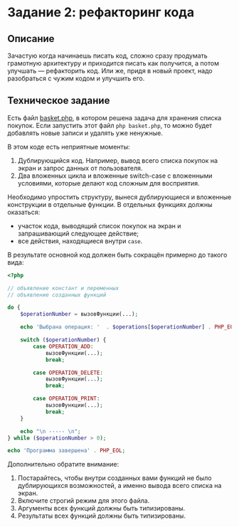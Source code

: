 # Задание 2: рефакторинг кода

## Описание
Зачастую когда начинаешь писать код, сложно сразу продумать грамотную архитектуру и приходится
писать как получится, а потом улучшать — рефакторить код. Или же, придя в новый проект, надо разобраться с чужим кодом и улучшить его.

## Техническое задание
Есть файл [basket.php](./basket.php), в котором решена задача для хранения списка покупок.
Если запустить этот файл `php basket.php`, то можно будет добавлять новые записи и удалять
уже ненужные.

В этом коде есть неприятные моменты:
1. Дублирующийся код. Например, вывод всего списка покупок на экран и запрос данных от пользователя.
2. Два вложенных цикла и вложенные switch-case с вложенными условиями, которые делают код
   сложным для восприятия.

Необходимо упростить структуру, вынеся дублирующиеся и вложенные конструкции в отдельные функции.
В отдельных функциях должны оказаться:
* участок кода, выводящий список покупок на экран и запрашивающий следующее действие;
* все действия, находящиеся внутри `case`.

В результате основной код должен быть сокращён примерно до такого вида:
```php
<?php

// объявление констант и переменных
// объявление созданных функций 

do {
    $operationNumber = вызовФункции(...);

    echo 'Выбрана операция: '  . $operations[$operationNumber] . PHP_EOL;

    switch ($operationNumber) {
        case OPERATION_ADD:
            вызовФункции(...);
            break;

        case OPERATION_DELETE:
            вызовФункции(...);
            break;

        case OPERATION_PRINT:
            вызовФункции(...);
            break;
    }

    echo "\n ----- \n";
} while ($operationNumber > 0);

echo 'Программа завершена' . PHP_EOL;

```

Дополнительно обратите внимание:
1. Постарайтесь, чтобы внутри созданных вами функций не было дублирующихся возможностей, а именно вывода всего списка на экран.
1. Включите строгий режим для этого файла.
1. Аргументы всех функций должны быть типизированы.
1. Результаты всех функций должны быть типизированы. 